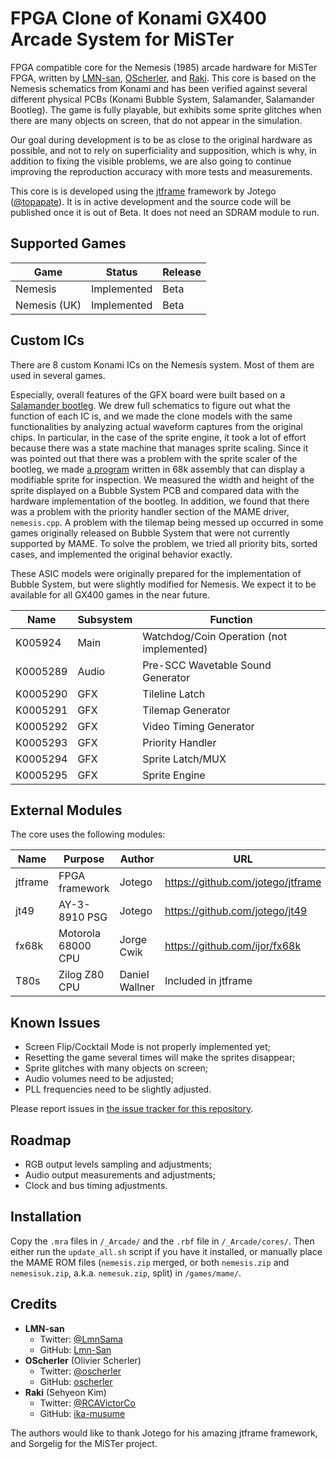 # FPGA Clone of Konami GX400 Arcade System for MiSTer

FPGA compatible core for the Nemesis (1985) arcade hardware for MiSTer FPGA, written by [LMN-san][@LmnSama], [OScherler][@oscherler], and [Raki][@RCAVictorCo]. This core is based on the Nemesis schematics from Konami and has been verified against several different physical PCBs (Konami Bubble System, Salamander, Salamander Bootleg). The game is fully playable, but exhibits some sprite glitches when there are many objects on screen, that do not appear in the simulation.

Our goal during development is to be as close to the original hardware as possible, and not to rely on superficiality and supposition, which is why, in addition to fixing the visible problems, we are also going to continue improving the reproduction accuracy with more tests and measurements.

This core is is developed using the [jtframe][] framework by Jotego ([@topapate][]). It is in active development and the source code will be published once it is out of Beta. It does not need an SDRAM module to run.

[@LmnSama]:     https://twitter.com/@LmnSama
[@oscherler]:   https://twitter.com/@oscherler
[@RCAVictorCo]: https://twitter.com/@RCAVictorCo
[jtframe]:      https://github.com/jotego/jtframe
[@topapate]:    https://twitter.com/topapate

## Supported Games

Game         | Status      | Release
-------------|-------------|----------
Nemesis      | Implemented | Beta
Nemesis (UK) | Implemented | Beta

## Custom ICs

There are 8 custom Konami ICs on the Nemesis system. Most of them are used in several games. 

Especially, overall features of the GFX board were built based on a [Salamander bootleg][PCB]. We drew full schematics to figure out what the function of each IC is, and we made the clone models with the same functionalities by analyzing actual waveform captures from the original chips. In particular, in the case of the sprite engine, it took a lot of effort because there was a state machine that manages sprite scaling. Since it was pointed out that there was a problem with the sprite scaler of the bootleg, we made [a program][diagnostics] written in 68k assembly that can display a modifiable sprite for inspection. We measured the width and height of the sprite displayed on a Bubble System PCB and compared data with the hardware implementation of the bootleg. In addition, we found that there was a problem with the priority handler section of the MAME driver, `nemesis.cpp`. A problem with the tilemap being messed up occurred in some games originally released on Bubble System that were not currently supported by MAME. To solve the problem, we tried all priority bits, sorted cases, and implemented the original behavior exactly.

These ASIC models were originally prepared for the implementation of Bubble System, but were slightly modified for Nemesis. We expect it to be available for all GX400 games in the near future.

[PCB]: https://twitter.com/RCAVictorCo/status/1364872798594686980
[diagnostics]: https://github.com/ika-musume/BubbleDrive8/blob/master/BubbleDrive8_testprogram/testprogram_main.X68

Name     | Subsystem | Function
---------|-----------|---------
K005924  | Main      | Watchdog/Coin Operation (not implemented)
K0005289 | Audio     | Pre-SCC Wavetable Sound Generator
K0005290 | GFX       | Tileline Latch
K0005291 | GFX       | Tilemap Generator
K0005292 | GFX       | Video Timing Generator
K0005293 | GFX       | Priority Handler
K0005294 | GFX       | Sprite Latch/MUX
K0005295 | GFX       | Sprite Engine

## External Modules

The core uses the following modules:

Name    | Purpose            | Author         | URL
--------|--------------------|----------------|-----
jtframe | FPGA framework     | Jotego         | https://github.com/jotego/jtframe
jt49    | AY-3-8910 PSG      | Jotego         | https://github.com/jotego/jt49
fx68k   | Motorola 68000 CPU | Jorge Cwik     | https://github.com/ijor/fx68k
T80s    | Zilog Z80 CPU      | Daniel Wallner | Included in jtframe

## Known Issues

* Screen Flip/Cocktail Mode is not properly implemented yet;
* Resetting the game several times will make the sprites disappear;
* Sprite glitches with many objects on screen;
* Audio volumes need to be adjusted;
* PLL frequencies need to be slightly adjusted.

Please report issues in [the issue tracker for this repository][issues].

[issues]: https://github.com/GX400-Friends/gx400-bin/issues

## Roadmap

* RGB output levels sampling and adjustments;
* Audio output measurements and adjustments;
* Clock and bus timing adjustments.

## Installation

Copy the `.mra` files in `/_Arcade/` and the `.rbf` file in `/_Arcade/cores/`. Then either run the `update_all.sh` script if you have it installed, or manually place the MAME ROM files (`nemesis.zip` merged, or both `nemesis.zip` and `nemesisuk.zip`, a.k.a. `nemesuk.zip`, split) in `/games/mame/`.

## Credits

* **LMN-san**
	* Twitter: [@LmnSama][]
	* GitHub: [Lmn-San][LMNSan-gh]
* **OScherler** (Olivier Scherler)
	* Twitter: [@oscherler][]
	* GitHub: [oscherler][oscherler-gh]
* **Raki** (Sehyeon Kim)
	* Twitter: [@RCAVictorCo][]
	* GitHub: [ika-musume][raki-gh]

The authors would like to thank Jotego for his amazing jtframe framework, and Sorgelig for the MiSTer project.

[LMNSan-gh]:    https://github.com/Lmn-San
[oscherler-gh]: https://github.com/oscherler
[raki-gh]:      https://github.com/ika-musume
